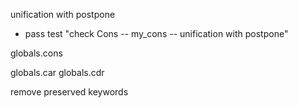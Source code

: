 unification with postpone

- pass test "check Cons -- my_cons -- unification with postpone"

globals.cons

globals.car
globals.cdr

remove preserved keywords
